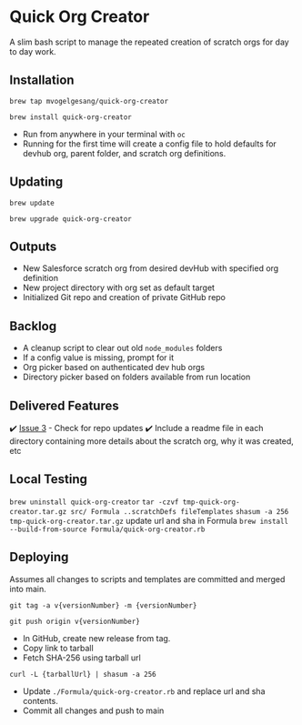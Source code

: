 # Quick Org Creator

A slim bash script to manage the repeated creation of scratch orgs for day to day work.

## Installation

`brew tap mvogelgesang/quick-org-creator`

`brew install quick-org-creator`

- Run from anywhere in your terminal with `oc`
- Running for the first time will create a config file to hold defaults for devhub org, parent folder, and scratch org definitions.

## Updating

`brew update`

`brew upgrade quick-org-creator`

## Outputs

- New Salesforce scratch org from desired devHub with specified org definition
- New project directory with org set as default target
- Initialized Git repo and creation of private GitHub repo

## Backlog

- A cleanup script to clear out old `node_modules` folders
- If a config value is missing, prompt for it
- Org picker based on authenticated dev hub orgs
- Directory picker based on folders available from run location

## Delivered Features

✔️ [Issue 3](https://github.com/mvogelgesang/quick-org-creator/issues/3) - Check for repo updates 
✔️ Include a readme file in each directory containing more details about the scratch org, why it was created, etc

## Local Testing

`brew uninstall quick-org-creator`
`tar -czvf tmp-quick-org-creator.tar.gz src/ Formula ..scratchDefs fileTemplates`
`shasum -a 256 tmp-quick-org-creator.tar.gz`
update url and sha in Formula
`brew install --build-from-source Formula/quick-org-creator.rb`

## Deploying

Assumes all changes to scripts and templates are committed and merged into main.

`git tag -a v{versionNumber} -m {versionNumber}`

`git push origin v{versionNumber}`

- In GitHub, create new release from tag.
- Copy link to tarball
- Fetch SHA-256 using tarball url

`curl -L {tarballUrl} | shasum -a 256`

- Update `./Formula/quick-org-creator.rb` and replace url and sha contents.
- Commit all changes and push to main
